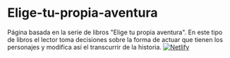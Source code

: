 # Elige-tu-propia-aventura
Página basada en la serie de libros "Elige tu propia aventura".
En este tipo de libros el lector toma decisiones sobre la forma de actuar que tienen los personajes y modifica así el transcurrir de la historia.
[![Netlify](https://user-images.githubusercontent.com/124959545/231454265-b6aa3c26-69c2-4eff-bca6-e1032bc08437.png)](https://rainbow-queijadas-02a822.netlify.app)
